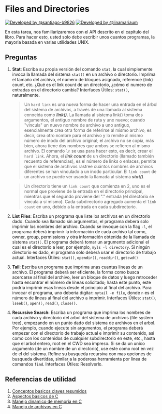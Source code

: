 # Files and Directories #

[![Developed by @santiago-b9826](https://img.shields.io/badge/developed%20by-%40SantiagoBedoya-blue.svg  "Santiago Bedoya")](https://github.com/santiago-b9826)   [![Developed by @linamariaum](https://img.shields.io/badge/developed%20by-%40linamariaum-ff69b4.svg  "Lina María Uribe")](https://github.com/linamariaum)

En esta tarea, nos familiarizaremos con el API descrito en el capítulo del libro. Para hacer esto, usted solo debe escribir unos cuantos programas, la mayoria basada en varias utilidades UNIX.

## Preguntas ##

1. **Stat**: Escriba su propia versión del comando ```stat```, la cual simplemente invoca la llamada del sistema ```stat()``` en un archivo o directorio. Imprima el tamaño del archivo, el número de bloques asignado, reference (link) count, etc. ¿Qué es el link count de un directorio, ¿cómo el numero de entradas en el directorio cambia? Interfaces Útiles: ```stat()```, naturalmente.

    > Un ```hard link``` es una nueva forma de hacer una entrada en el árbol del sistema de archivos, a través de una llamada al sistema conocida como ***link()***. La llamada al sistema link() toma dos argumentos, el antiguo nombre de ruta y uno nuevo; cuando "vincula" un nuevo nombre de archivo a uno antiguo, esencialmente crea otra forma de referirse al mismo archivo, es decir, crea otro nombre para el archivo y lo remite al mismo número de inodo del archivo original; el archivo no se copia, más bien, ahora tiene dos nombres que ambos se refieren al mismo archivo. El comando ```ln``` se usa para hacer esto, es decir, crear el ```hard link```. Ahora, el ***link count*** de un directorio (llamado también recuento de referencias), es el número de links o enlaces, permite que el sistema de archivos rastree cuántos nombres de archivos diferentes se han vinculado a un inodo particular. El ```link count``` de un archivo se puede ver usando la llamada al sistema ***stat()***.

    > Un directorio tiene un ```link count``` que comienza en 2, uno es el normal que proviene de la entrada en el directorio principal, mientras que el segundo proviene del "." entrada (el directorio se vincula a sí mismo). Cada subdirectorio agregado aumenta el ```link count``` en uno, debido a la entrada en cada subdirectorio.

2. **List Files**: Escriba un programa que liste los archivos en un directorio dado. Cuando sea llamado sin argumentos, el programa deberá solo imprimir los nombres del archivo. Cuando se invoque con la flag ```-l```, el programa deberá imprimir la información de cada archivo tal como, owner, group, permissions y otra información obtenida de la llamada de sistema ```stat()```. El programa deberá tomar un argumento adicional el cual es el directorio a leer, por ejemplo, ```myls -l directory```.  Si ningún directorio es dado, el programa solo deberá usar el directorio de trabajo actual. Interfaces Útiles: ```stat()```, ```opendir()```, ```readdir()```, ```getcwd()```

3. **Tail**: Escriba un programa que imprima unas cuantas lineas de un archivo. El programa deberá ser eficiente, la forma como busca acercarse al final del archivo, leer un bloque de datos y luego retroceder hasta encontrar el número de líneas solicitado; hasta este punto, este podria imprimir esas lineas desde el principio al final del archivo. Para invocar el programa, uno deberia digitar: ```mytail -n file```, donde ```n``` es el número de lineas al final del archivo a imprimir. Interfaces Útiles: ```stat()```, ```lseek()```, ```open()```, ```read()```, ```close()```.

4. **Recursive Search**: Escriba un programa que imprima los nombres de cada archivo y directorio del arbol del sistema de archivos (file system tree), empezando en un punto dado del sistema de archivos en el arbol. Por ejemplo, cuando ejecute sin argumentos, el programa deberá empezar con el directorio de trabajo actual e imprimir su contenido, asi como con los contenidos de cualquier subdirectorio en este, etc., hasta que el arbol entero, root en el CWD sea impreso. Si se da un unico argumento (de un nombre de un directorio), use este como root en vez de el del sistema. Refine su busqueda recursiva con mas opciones de busqueda divertidas, similar a la poderosa herramienta por linea de comandos ```find```. Interfaces Útiles: Resolverlo.


## Referencias de utilidad ##

1. [Conceptos basicos claves resumidos](https://docs.google.com/document/d/1-336S7oKYwzSSSH-vzks8lGJ0R5VJoZu3PGBsz3vP2w/edit?usp=sharing)
2. [Aspectos basicos de C](https://github.com/repos-SO-UdeA/lab3)
3. [Manejo dinamico de memoria en C](https://github.com/repos-SO-UdeA/lab5)
4. [Manejo de archivos en C](https://github.com/repos-SO-UdeA/lab6)

